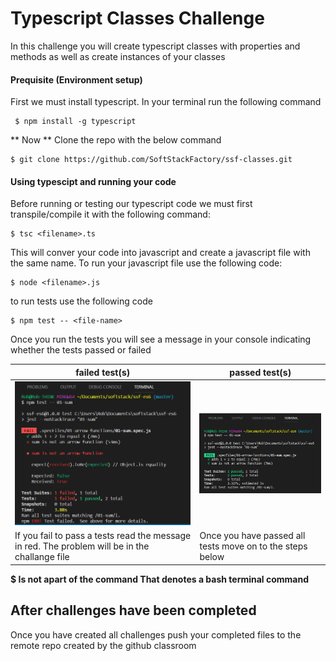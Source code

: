 # Typescript Classes Challenge
In this challenge you will create typescript classes with properties and methods as well as create instances of your classes


#### Prequisite (Environment setup)

First we must install typescript. In your terminal run the following command
```
 $ npm install -g typescript
```
** Now ** Clone the repo with the below command

```
$ git clone https://github.com/SoftStackFactory/ssf-classes.git
```


#### Using typescipt and running your code

Before running or testing our typescript code we must first transpile/compile it with the following command:
```
$ tsc <filename>.ts
```

This will conver your code into javascript and create a javascript file with the same name.
To run your javascript file use the following code:

```
$ node <filename>.js
```

to run tests use the following code
```
$ npm test -- <file-name>
```

Once you run the tests you will see a message in your console indicating whether the tests passed or failed

| **failed test(s)**  | **passed test(s)** |
| ------------- | ------------- |
|<img src="./screenshots/failed-test.png" width="400" />  | <img src="./screenshots/passed-test.png" width="400" />  |
|If you fail to pass a tests read the message in red. The problem will be in the challange file | Once you have passed all tests move on to the steps below|

**$  Is not apart of the command That denotes a bash terminal command**

## After challenges have been completed
Once you have created all challenges push your completed files to the remote repo created by the github classroom


<!-- ## Start in example import folder [here](https://github.com/SoftStackFactory/typescript-imports/tree/master/example-import) -->
